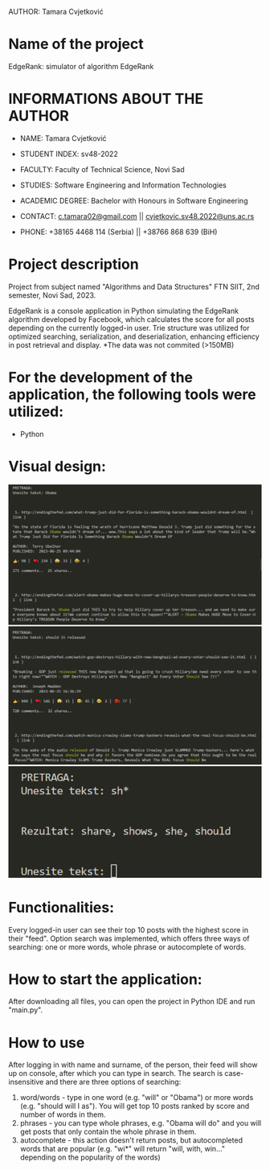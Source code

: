 AUTHOR: Tamara Cvjetković
# 


# Name of the project
EdgeRank: simulator of algorithm EdgeRank
# 


# INFORMATIONS ABOUT THE AUTHOR
- NAME: Tamara Cvjetković
- STUDENT INDEX: sv48-2022
- FACULTY: Faculty of Technical Science, Novi Sad
- STUDIES: Software Engineering and Information Technologies 
- ACADEMIC DEGREE: Bachelor with Honours in Software Engineering
  
- CONTACT: c.tamara02@gmail.com || cvjetkovic.sv48.2022@uns.ac.rs
- PHONE: +38165 4468 114 (Serbia) || +38766 868 639 (BiH)
# 


# Project description
Project from subject named "Algorithms and Data Structures"
FTN SIIT, 2nd semester, Novi Sad, 2023.

EdgeRank is a console application in Python simulating the EdgeRank algorithm developed by Facebook, which calculates the score for all posts depending on the currently logged-in user. Trie structure was utilized for optimized searching, serialization, and deserialization, enhancing efficiency in post retrieval and display. *The data was not commited (>150MB)
# 


# For the development of the application, the following tools were utilized:
- Python
# 


# Visual design:
![Screenshot](screenshot1.png)
![Screenshot](screenshot2.png)
![Screenshot](screenshot3.png)
# 


# Functionalities:
Every logged-in user can see their top 10 posts with the highest score in their "feed". Option search was implemented, which offers three ways of searching: one or more words, whole phrase or autocomplete of words.
#


# How to start the application:
After downloading all files, you can open the project in Python IDE and run "main.py".
#


# How to use
After logging in with name and surname, of the person, their feed will show up on console, after which you can type in search. The search is case-insensitive and there are three options of searching:
1) word/words - type in one word (e.g. "will" or "Obama") or more words (e.g. "should will I as"). You will get top 10 posts ranked by score and number of words in them.
2) phrases - you can type whole phrases, e.g. "Obama will do" and you will get posts that only contain the whole phrase in them.
3) autocomplete - this action doesn't return posts, but autocompleted words that are popular (e.g. "wi*" will return "will, with, win..." depending on the popularity of the words)
#
